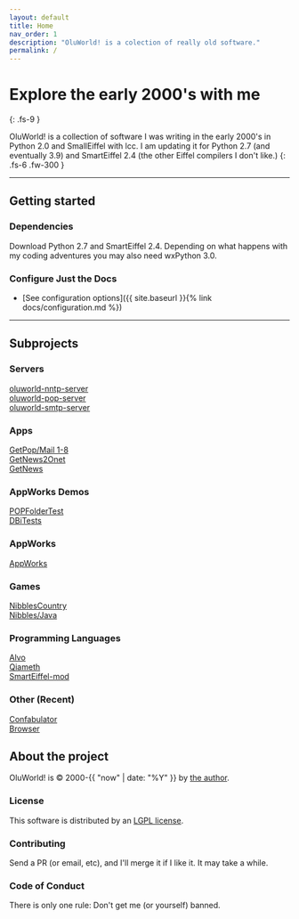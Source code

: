 ```yaml
---
layout: default
title: Home
nav_order: 1
description: "OluWorld! is a colection of really old software."
permalink: /
---
```


# Explore the early 2000's with me
{: .fs-9 }

OluWorld! is a collection of software I was writing in the early 2000's in Python 2.0 and SmallEiffel with lcc.  I am updating it for Python 2.7 (and eventually 3.9) and SmartEiffel 2.4 (the other Eiffel compilers I don't like.)
{: .fs-6 .fw-300 }

---

## Getting started

### Dependencies

Download Python 2.7 and SmartEiffel 2.4.  Depending on what happens with my coding adventures you may also need wxPython 3.0.

### Configure Just the Docs

- [See configuration options]({{ site.baseurl }}{% link docs/configuration.md %})

---

## Subprojects

### Servers

[oluworld-nntp-server](https://github.com/oluworld/oluworld-nntp-server) <br/>
[oluworld-pop-server](https://github.com/oluworld/oluworld-pop-server) <br/>
[oluworld-smtp-server](https://github.com/oluworld/oluworld-smtp-server)

### Apps

[GetPop/Mail 1-8](https://github.com/oluworld/getpop) <br/>
[GetNews2Onet](https://github.com/oluworld/getnews2onet) <br/>
[GetNews](https://github.com/oluworld/getnews)

### AppWorks Demos

[POPFolderTest](https://github.com/oluworld/popfoldertest) <br/>
[DBiTests](https://github.com/oluworld/dbitests)

### AppWorks

[AppWorks](https://github.com/oluworld/appworks)

### Games

[NibblesCountry](https://github.com/oluworld/nibblescountry) <br/>
[Nibbles/Java](https://github.com/oluworld/nibbles-j)

### Programming Languages

[Alvo](https://github.com/oluworld/alvo-j) <br/>
[Qiameth](https://github.com/oluworld/qiameth) <br/>
[SmartEiffel-mod](https://github.com/oluworld/smarteiffel-mod) <br/>

### Other (Recent)

[Confabulator](https://github.com/oluworld/confabulator) <br/>
[Browser](https://github.com/oluworld/browser)

## About the project

OluWorld! is &copy; 2000-{{ "now" | date: "%Y" }} by [the author](mailto:oluoluolu-REMOVE@protonmail.com).

### License

This software is distributed by an [LGPL license](https://github.com/oluworld/oluworld.github.io/tree/master/LICENSE.LGPL).

### Contributing

Send a PR (or email, etc), and I'll merge it if I like it.  It may take a while.

### Code of Conduct

There is only one rule: Don't get me (or yourself) banned.
